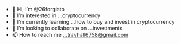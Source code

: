 - 👋 Hi, I’m @26forgiato
- 👀 I’m interested in ...cryptocurrency 
- 🌱 I’m currently learning ...how to buy and invest in cryptocurrency 
- 💞️ I’m looking to collaborate on ...investments 
- 📫 How to reach me ...travhall6758@gmail.com 

<!---
26forgiato/26forgiato is a ✨ special ✨ repository because its `README.md` (this file) appears on your GitHub profile.
You can click the Preview link to take a look at your changes.
--->
